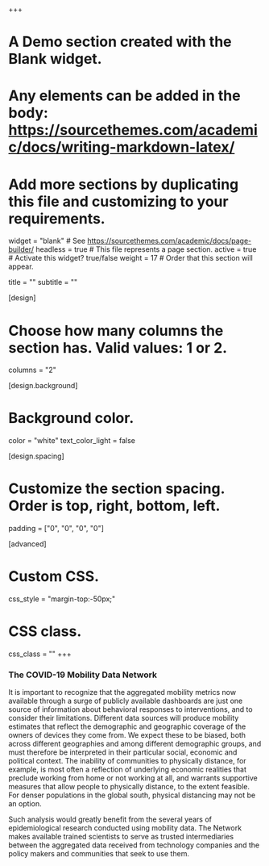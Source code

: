 +++
# A Demo section created with the Blank widget.
# Any elements can be added in the body: https://sourcethemes.com/academic/docs/writing-markdown-latex/
# Add more sections by duplicating this file and customizing to your requirements.

widget = "blank"  # See https://sourcethemes.com/academic/docs/page-builder/
headless = true  # This file represents a page section.
active = true  # Activate this widget? true/false
weight = 17  # Order that this section will appear.

title = ""
subtitle = ""

[design]
  # Choose how many columns the section has. Valid values: 1 or 2.
  columns = "2"

[design.background]
  # Background color.
  color = "white"
  text_color_light = false

[design.spacing]
  # Customize the section spacing. Order is top, right, bottom, left.
  padding = ["0", "0", "0", "0"]

[advanced]
 # Custom CSS. 
 css_style = "margin-top:-50px;"
 
 # CSS class.
 css_class = ""
+++

### The COVID-19 Mobility Data Network

It is important to recognize that the aggregated mobility metrics now available through a surge of publicly available dashboards are just one source of information about behavioral responses to interventions, and to consider their limitations. Different data sources will produce mobility estimates that reflect the demographic and geographic coverage of the owners of devices they come from. We expect these to be biased, both across different geographies and among different demographic groups, and must therefore be interpreted in their particular social, economic and political context. The inability of communities to physically distance, for example, is most often a reflection of underlying economic realities that preclude working from home or not working at all, and warrants supportive measures that allow people to physically distance, to the extent feasible. For denser populations in the global south, physical distancing may not be an option. 
 
Such analysis would greatly benefit from the several years of epidemiological research conducted using mobility data. The Network makes available trained scientists to serve as trusted intermediaries between the aggregated data received from technology companies and the policy makers and communities that seek to use them. 